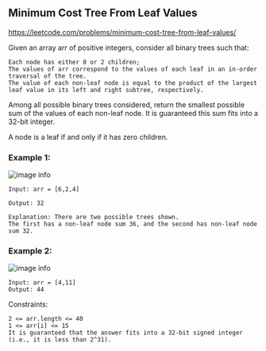 ## Minimum Cost Tree From Leaf Values

https://leetcode.com/problems/minimum-cost-tree-from-leaf-values/

Given an array arr of positive integers, consider all binary trees such that:

    Each node has either 0 or 2 children;
    The values of arr correspond to the values of each leaf in an in-order traversal of the tree.
    The value of each non-leaf node is equal to the product of the largest leaf value in its left and right subtree, respectively.

Among all possible binary trees considered, return the smallest possible sum of the values of each non-leaf node. It is guaranteed this sum fits into a 32-bit integer.

A node is a leaf if and only if it has zero children.


### Example 1:
<img src="https://assets.leetcode.com/uploads/2021/08/10/tree1.jpg" alt="image info" />

```
Input: arr = [6,2,4]

Output: 32

Explanation: There are two possible trees shown.
The first has a non-leaf node sum 36, and the second has non-leaf node sum 32.
```
### Example 2:
<img src="https://assets.leetcode.com/uploads/2021/08/10/tree2.jpg" alt="image info" />

```
Input: arr = [4,11]
Output: 44
```
 

Constraints:

    2 <= arr.length <= 40
    1 <= arr[i] <= 15
    It is guaranteed that the answer fits into a 32-bit signed integer (i.e., it is less than 2^31).

